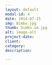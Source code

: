 ```yaml
---
layout: default
modal-id: 4
date: 2014-07-15
img: Bimbo.jpg
thumb: bimbo.sm.jpg
alt: image-alt
project-date: 
client: 
category: 
description: 

---
```

